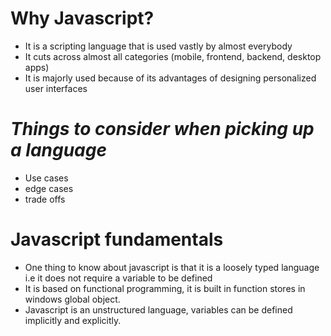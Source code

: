 # Why Javascript?
- It is a scripting language that is used vastly  by almost everybody
- It cuts across almost all categories (mobile, frontend, backend, desktop apps)
- It is majorly used because of its advantages of  designing personalized user interfaces

# _Things to consider when picking up a language_
* Use cases
* edge cases
* trade offs

# Javascript fundamentals
- One thing to know about javascript is that it is a loosely typed language i.e  it does not require a variable to be defined
- It is based on functional programming, it is built in function stores in windows global object.
- Javascript is an unstructured language, variables can be defined implicitly and explicitly.

